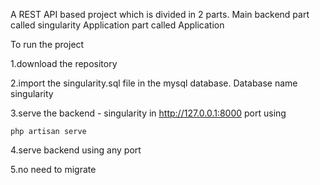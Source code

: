 A REST API based project which is divided in 2 parts. 
Main backend part called singularity
Application part called Application



To run the project



1.download the repository 

2.import the singularity.sql file in the mysql database. Database name singularity

3.serve the backend - singularity in http://127.0.0.1:8000 port using 

    php artisan serve 

4.serve backend using any port

5.no need to migrate 
